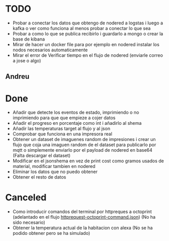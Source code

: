 # TODO
- Probar a conectar los datos que obtengo de nodered a logstas i luego a kafka o ver como funciona al menos probar a conectar lo que sea
- Probar a como lo que se publica recibirlo i guardarlo a mongo o crear la base de kibana
- Mirar de hacer un docker file para por ejemplo en nodered instalar los nodos necesarios automaticamente
- Mirar el error de Verificar tiempo en el flujo de nodered (enviarle correo a jose o algo)

## Andreu

# Done
- Añadir que detecte los eventos de estado, imprimiendo o no imprimiendo para que que empieze a cojer datos
- Añadir el progreso en porcentaje como int i añadirlo al shema
- Añadir las temperaturas target al flujo y al json
- Comprobar que funciona en una impresora real
- Obtener un dataset de imaguenes random de impresiones i crear un flujo que coja una imaguen random de el dataset para publicarlo por mqtt o simplemente enviarlo por el payload de nodered en base64 (Falta descargar el dataset)
- Modificar en el jsonshema en vez de  print cost como gramos usados de material, modificar tambien en nodered
- Eliminar los datos que no puedo obtener
- Obtener el resto de datos

# Canceled
- Como introducir comandos del terminal por httpreques a octoprint (adelantado en el flujo [httprequest-octoprint-command.json](../Flujos/httprequest-octoprint-command.json)) (No ha sido necesario)
- Obtener la temperatura actual de la habitacion con alexa (No se ha podido obtener pero se ha simulado)